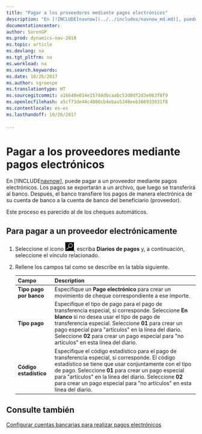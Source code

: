 ```yaml
---
title: "Pagar a los proveedores mediante pagos electrónicos"
description: "En [!INCLUDE[navnow](../../includes/navnow_md.md)], puede pagar a un proveedor mediante pagos electrónicos. Los pagos se exportarán a un archivo, que luego se transferirá al banco. Después, el banco transfiere los pagos de manera electrónica de su cuenta de banco a la cuenta de banco del beneficiario (proveedor)."
documentationcenter: 
author: SorenGP
ms.prod: dynamics-nav-2018
ms.topic: article
ms.devlang: na
ms.tgt_pltfrm: na
ms.workload: na
ms.search.keywords: 
ms.date: 10/26/2017
ms.author: sgroespe
ms.translationtype: HT
ms.sourcegitcommit: a16640e014e157d4dbcaabc53d0df2d3e063f8f9
ms.openlocfilehash: a5cf73de44c4800cb4ebaa5348eeb366933031f8
ms.contentlocale: es-es
ms.lasthandoff: 10/26/2017

---
```

# <a name="how-to-pay-vendors-using-electronic-payments"></a>Pagar a los proveedores mediante pagos electrónicos
En [!INCLUDE[navnow](../../includes/navnow_md.md)], puede pagar a un proveedor mediante pagos electrónicos. Los pagos se exportarán a un archivo, que luego se transferirá al banco. Después, el banco transfiere los pagos de manera electrónica de su cuenta de banco a la cuenta de banco del beneficiario (proveedor).  

Este proceso es parecido al de los cheques automáticos.  

## <a name="to-pay-a-vendor-electronically"></a>Para pagar a un proveedor electrónicamente  

1. Seleccione el icono ![Buscar página o informe](../../media/ui-search/search_small.png "icono Buscar página o informe"), escriba **Diarios de pagos** y, a continuación, seleccione el vínculo relacionado.  
2. Rellene los campos tal como se describe en la tabla siguiente.  

    |Campo|Description|  
    |---------------------------------|---------------------------------------|  
    |**Tipo pago por banco**|Especifique un **Pago electrónico** para crear un movimiento de cheque correspondiente a ese importe.|  
    |**Tipo pago**|Especifique el tipo de pago para el pago de transferencia especial, si corresponde. Seleccione **En blanco** si no desea usar el tipo de pago de transferencia especial. Seleccione **01** para crear un pago especial para "artículos" en la línea del diario. Seleccione **02** para crear un pago especial para "no artículos" en esta línea del diario.|  
    |**Código estadístico**|Especifique el código estadístico para el pago de transferencia especial, si corresponde. El código estadístico se tiene que usar conjuntamente con el tipo de pago. Seleccione **01** para crear un pago especial para "artículos" en la línea del diario. Seleccione **02** para crear un pago especial para "no artículos" en esta línea del diario.|  

## <a name="see-also"></a>Consulte también  
[Configurar cuentas bancarias para realizar pagos electrónicos](how-to-set-up-bank-accounts-for-electronic-payments.md)

